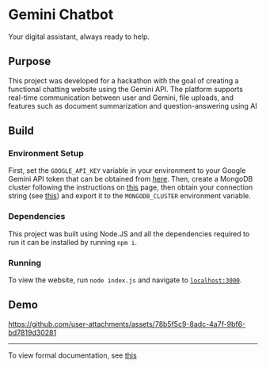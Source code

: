 # Gemini Chatbot
Your digital assistant, always ready to help.

## Purpose
This project was developed for a hackathon with the goal of creating a functional chatting website using the Gemini API. The platform supports real-time communication between user and Gemini, file uploads, and features such as document summarization and question-answering using AI

## Build
### Environment Setup
First, set the `GOOGLE_API_KEY` variable in your environment to your Google Gemini API token that can be obtained from [here](https://ai.google.dev/gemini-api/docs/api-key).
Then, create a MongoDB cluster following the instructions on [this](https://www.mongodb.com/docs/guides/atlas/cluster/) page, then obtain your connection string (see [this](https://www.mongodb.com/docs/guides/atlas/connection-string/)) and export it to the `MONGODB_CLUSTER` environment variable.

### Dependencies
This project was built using Node.JS and all the dependencies required to run it can be installed by running `npm i`.

### Running
To view the website, run `node index.js` and navigate to [`localhost:3000`](https://localhost:3000).

## Demo
https://github.com/user-attachments/assets/78b5f5c9-8adc-4a7f-9bf6-bd7819d30281

---

To view formal documentation, see [this](./documentation.pdf)
